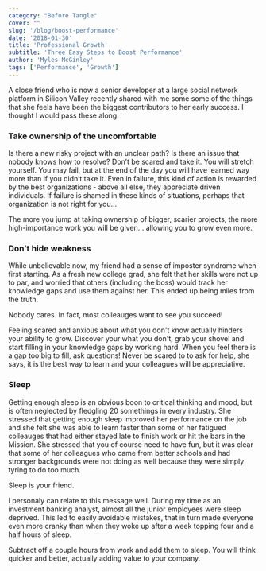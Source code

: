 ```yaml
---
category: "Before Tangle"
cover: ""
slug: '/blog/boost-performance'
date: '2018-01-30'
title: 'Professional Growth'
subtitle: 'Three Easy Steps to Boost Performance'
author: 'Myles McGinley'
tags: ['Performance', 'Growth']
---
```


A close friend who is now a senior developer at a large social network platform in Silicon Valley recently shared with me some some of the things that she feels have been the biggest contributors to her early success. I thought I would pass these along.

### Take ownership of the uncomfortable

Is there a new risky project with an unclear path? Is there an issue that nobody knows how to resolve? Don’t be scared and take it. You will stretch yourself. You may fail, but at the end of the day you will have learned way more than if you didn’t take it. Even in failure, this kind of action is rewarded by the best organizations - above all else, they appreciate driven individuals. If failure is shamed in these kinds of situations, perhaps that organization is not right for you...

The more you jump at taking ownership of bigger, scarier projects, the more high-importance work you will be given... allowing you to grow even more.

### Don’t hide weakness

While unbelievable now, my friend had a sense of imposter syndrome when first starting. As a fresh new college grad, she felt that her skills were not up to par, and worried that others (including the boss) would track her knowledge gaps and use them against her. This ended up being miles from the truth.

Nobody cares. In fact, most colleauges want to see you succeed!

Feeling scared and anxious about what you don't know actually hinders your ability to grow. Discover your what you don't, grab your shovel and start filling in your knowledge gaps by working hard. When you feel there is a gap too big to fill, ask questions! Never be scared to to ask for help, she says, it is the best way to learn and your colleagues will be appreciative.

### Sleep

Getting enough sleep is an obvious boon to critical thinking and mood, but is often neglected by fledgling 20 somethings in every industry. She stressed that getting enough sleep improved her performance on the job and she felt she was able to learn faster than some of her fatigued colleauges that had either stayed late to finish work or hit the bars in the Mission. She stressed that you of course need to have fun, but it was clear that some of her colleagues who came from better schools and had stronger backgrounds were not doing as well because they were simply tyring to do too much.

Sleep is your friend.

I personaly can relate to this message well. During my time as an investment banking analyst, almost all the junior employees were sleep deprived. This led to easily avoidable mistakes, that in turn made everyone even more cranky than when they woke up after a week topping four and a half hours of sleep.

Subtract off a couple hours from work and add them to sleep. You will think quicker and better, actually adding value to your company.
